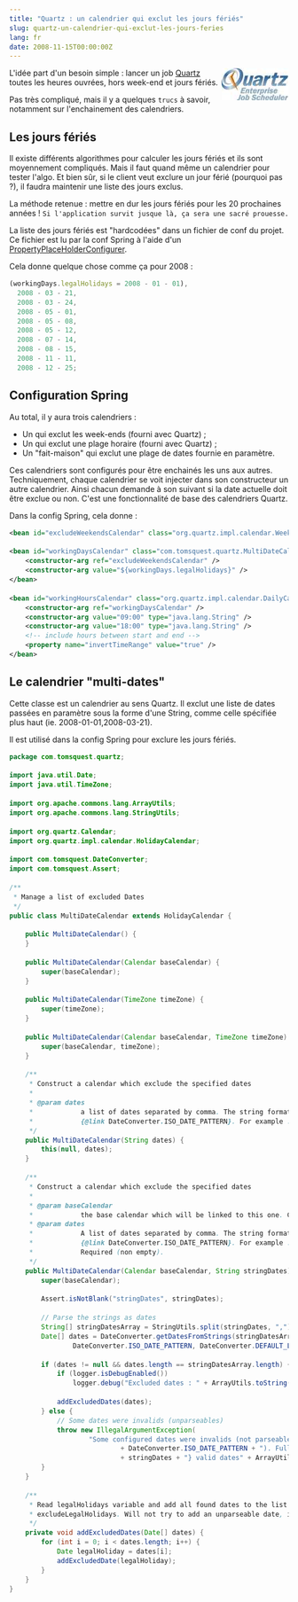 ```yaml
---
title: "Quartz : un calendrier qui exclut les jours fériés"
slug: quartz-un-calendrier-qui-exclut-les-jours-feries
lang: fr
date: 2008-11-15T00:00:00Z
---
```


<img src="/assets/images/posts/2008/11/quartz_logo.jpg" style="float:right"/>

L'idée part d'un besoin simple : lancer un job [Quartz](http://www.opensymphony.com/quartz/) toutes les heures ouvrées, hors week-end et jours fériés.

Pas très compliqué, mais il y a quelques `trucs` à savoir, notamment sur l'enchainement des calendriers.

## Les jours fériés

Il existe différents algorithmes pour calculer les jours fériés et ils sont moyennement compliqués. Mais il faut quand même un calendrier pour tester l'algo. Et bien sûr, si le client veut exclure un jour férié (pourquoi pas ?), il faudra maintenir une liste des jours exclus.

La méthode retenue : mettre en dur les jours fériés pour les 20 prochaines années ! `Si l'application survit jusque là, ça sera une sacré prouesse.`

La liste des jours fériés est "hardcodées" dans un fichier de conf du projet. Ce fichier est lu par la conf Spring à l'aide d'un [PropertyPlaceHolderConfigurer](http://static.springframework.org/spring/docs/2.0.x/api/org/springframework/beans/factory/config/PropertyPlaceholderConfigurer.html).

Cela donne quelque chose comme ça pour 2008 :

```js
(workingDays.legalHolidays = 2008 - 01 - 01),
  2008 - 03 - 21,
  2008 - 03 - 24,
  2008 - 05 - 01,
  2008 - 05 - 08,
  2008 - 05 - 12,
  2008 - 07 - 14,
  2008 - 08 - 15,
  2008 - 11 - 11,
  2008 - 12 - 25;
```

## Configuration Spring

Au total, il y aura trois calendriers :

- Un qui exclut les week-ends (fourni avec Quartz) ;
- Un qui exclut une plage horaire (fourni avec Quartz) ;
- Un "fait-maison" qui exclut une plage de dates fournie en paramètre.

Ces calendriers sont configurés pour être enchainés les uns aux autres. Techniquement, chaque calendrier se voit injecter dans son constructeur un autre calendrier. Ainsi chacun demande à son suivant si la date actuelle doit être exclue ou non. C'est une fonctionnalité de base des calendriers Quartz.

Dans la config Spring, cela donne :

```xml
<bean id="excludeWeekendsCalendar" class="org.quartz.impl.calendar.WeeklyCalendar" />

<bean id="workingDaysCalendar" class="com.tomsquest.quartz.MultiDateCalendar">
    <constructor-arg ref="excludeWeekendsCalendar" />
    <constructor-arg value="${workingDays.legalHolidays}" />
</bean>

<bean id="workingHoursCalendar" class="org.quartz.impl.calendar.DailyCalendar">
    <constructor-arg ref="workingDaysCalendar" />
    <constructor-arg value="09:00" type="java.lang.String" />
    <constructor-arg value="18:00" type="java.lang.String" />
    <!-- include hours between start and end -->
    <property name="invertTimeRange" value="true" />
</bean>
```

## Le calendrier "multi-dates"

Cette classe est un calendrier au sens Quartz. Il exclut une liste de dates passées en paramètre sous la forme d'une String, comme celle spécifiée plus haut (ie. 2008-01-01,2008-03-21).

Il est utilisé dans la config Spring pour exclure les jours fériés.

```java
package com.tomsquest.quartz;

import java.util.Date;
import java.util.TimeZone;

import org.apache.commons.lang.ArrayUtils;
import org.apache.commons.lang.StringUtils;

import org.quartz.Calendar;
import org.quartz.impl.calendar.HolidayCalendar;

import com.tomsquest.DateConverter;
import com.tomsquest.Assert;

/**
 * Manage a list of excluded Dates
 */
public class MultiDateCalendar extends HolidayCalendar {

    public MultiDateCalendar() {
    }

    public MultiDateCalendar(Calendar baseCalendar) {
        super(baseCalendar);
    }

    public MultiDateCalendar(TimeZone timeZone) {
        super(timeZone);
    }

    public MultiDateCalendar(Calendar baseCalendar, TimeZone timeZone) {
        super(baseCalendar, timeZone);
    }

    /**
     * Construct a calendar which exclude the specified dates
     *
     * @param dates
     *            a list of dates separated by comma. The string format should be
     *            {@link DateConverter.ISO_DATE_PATTERN}. For example : 2008-31-01,2009-31-01
     */
    public MultiDateCalendar(String dates) {
        this(null, dates);
    }

    /**
     * Construct a calendar which exclude the specified dates
     *
     * @param baseCalendar
     *            the base calendar which will be linked to this one. Can be null
     * @param dates
     *            A list of dates separated by comma. The string format should be
     *            {@link DateConverter.ISO_DATE_PATTERN}. For example : 2008-31-01,2009-31-01.
     *            Required (non empty).
     */
    public MultiDateCalendar(Calendar baseCalendar, String stringDates) {
        super(baseCalendar);

        Assert.isNotBlank("stringDates", stringDates);

        // Parse the strings as dates
        String[] stringDatesArray = StringUtils.split(stringDates, ",");
        Date[] dates = DateConverter.getDatesFromStrings(stringDatesArray,
                DateConverter.ISO_DATE_PATTERN, DateConverter.DEFAULT_LOCALE);

        if (dates != null && dates.length == stringDatesArray.length) {
            if (logger.isDebugEnabled())
                logger.debug("Excluded dates : " + ArrayUtils.toString(dates));

            addExcludedDates(dates);
        } else {
            // Some dates were invalids (unparseables)
            throw new IllegalArgumentException(
                    "Some configured dates were invalids (not parseable as "
                            + DateConverter.ISO_DATE_PATTERN + "). Full list of configured dates{"
                            + stringDates + "} valid dates" + ArrayUtils.toString(dates));
        }
    }

    /**
     * Read legalHolidays variable and add all found dates to the list of excluded dates in
     * excludeLegalHolidays. Will not try to add an unparseable date, instead skip it.
     */
    private void addExcludedDates(Date[] dates) {
        for (int i = 0; i < dates.length; i++) {
            Date legalHoliday = dates[i];
            addExcludedDate(legalHoliday);
        }
    }
}
```
